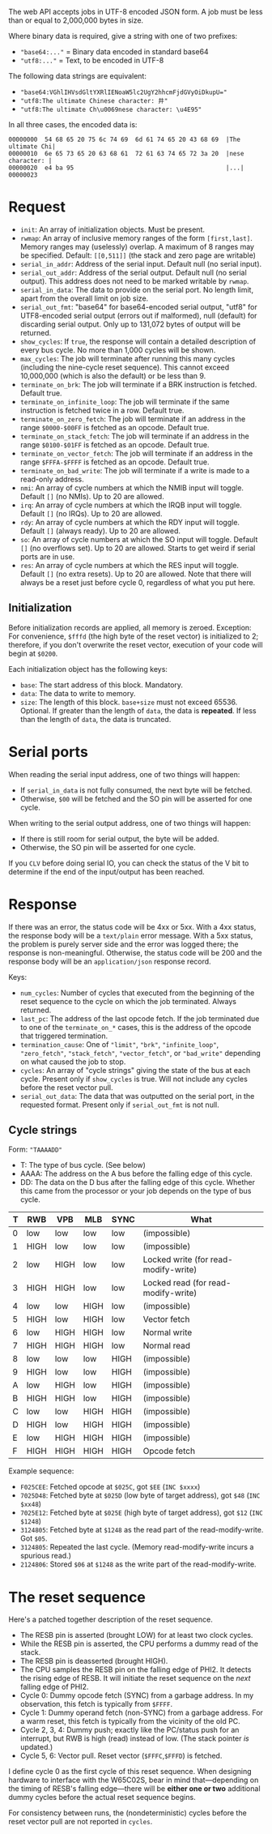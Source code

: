 The web API accepts jobs in UTF-8 encoded JSON form. A job must be less than or equal to 2,000,000 bytes in size.

Where binary data is required, give a string with one of two prefixes:

- `"base64:..."` = Binary data encoded in standard base64
- `"utf8:..."` = Text, to be encoded in UTF-8

The following data strings are equivalent:

- `"base64:VGhlIHVsdGltYXRlIENoaW5lc2UgY2hhcmFjdGVyOiDkupU="`
- `"utf8:The ultimate Chinese character: 井"`
- `"utf8:The ultimate Ch\u0069nese character: \u4E95"`

In all three cases, the encoded data is:

```
00000000  54 68 65 20 75 6c 74 69  6d 61 74 65 20 43 68 69  |The ultimate Chi|
00000010  6e 65 73 65 20 63 68 61  72 61 63 74 65 72 3a 20  |nese character: |
00000020  e4 ba 95                                          |...|
00000023
```

# Request

- `init`: An array of initialization objects. Must be present.
- `rwmap`: An array of inclusive memory ranges of the form `[first,last]`. Memory ranges may (uselessly) overlap. A maximum of 8 ranges may be specified. Default: `[[0,511]]` (the stack and zero page are writable)
- `serial_in_addr`: Address of the serial input. Default null (no serial input).
- `serial_out_addr`: Address of the serial output. Default null (no serial output). This address does not need to be marked writable by `rwmap`.
- `serial_in_data`: The data to provide on the serial port. No length limit, apart from the overall limit on job size.
- `serial_out_fmt`: "base64" for base64-encoded serial output, "utf8" for UTF8-encoded serial output (errors out if malformed), null (default) for discarding serial output. Only up to 131,072 bytes of output will be returned.
- `show_cycles`: If `true`, the response will contain a detailed description of every bus cycle. No more than 1,000 cycles will be shown.
- `max_cycles`: The job will terminate after running this many cycles (including the nine-cycle reset sequence). This cannot exceed 10,000,000 (which is also the default) or be less than 9.
- `terminate_on_brk`: The job will terminate if a BRK instruction is fetched. Default true.
- `terminate_on_infinite_loop`: The job will terminate if the same instruction is fetched twice in a row. Default true.
- `terminate_on_zero_fetch`: The job will terminate if an address in the range `$0000-$00FF` is fetched as an opcode. Default true.
- `terminate_on_stack_fetch`: The job will terminate if an address in the range `$0100-$01FF` is fetched as an opcode. Default true.
- `terminate_on_vector_fetch`: The job will terminate if an address in the range `$FFFA-$FFFF` is fetched as an opcode. Default true.
- `terminate_on_bad_write`: The job will terminate if a write is made to a read-only address.
- `nmi`: An array of cycle numbers at which the NMIB input will toggle. Default `[]` (no NMIs). Up to 20 are allowed.
- `irq`: An array of cycle numbers at which the IRQB input will toggle. Default `[]` (no IRQs). Up to 20 are allowed.
- `rdy`: An array of cycle numbers at which the RDY input will toggle. Default `[]` (always ready). Up to 20 are allowed.
- `so`: An array of cycle numbers at which the SO input will toggle. Default `[]` (no overflows set). Up to 20 are allowed. Starts to get weird if serial ports are in use.
- `res`: An array of cycle numbers at which the RES input will toggle. Default `[]` (no extra resets). Up to 20 are allowed. Note that there will always be a reset just before cycle 0, regardless of what you put here.

## Initialization

Before initialization records are applied, all memory is zeroed. Exception: For convenience, `$fffd` (the high byte of the reset vector) is initialized to 2; therefore, if you don't overwrite the reset vector, execution of your code will begin at `$0200`.

Each initialization object has the following keys:

- `base`: The start address of this block. Mandatory.
- `data`: The data to write to memory.
- `size`: The length of this block. `base+size` must not exceed 65536. Optional. If greater than the length of `data`, the data is **repeated**. If less than the length of `data`, the data is truncated.

# Serial ports

When reading the serial input address, one of two things will happen:

- If `serial_in_data` is not fully consumed, the next byte will be fetched.
- Otherwise, `$00` will be fetched and the SO pin will be asserted for one cycle.

When writing to the serial output address, one of two things will happen:

- If there is still room for serial output, the byte will be added.
- Otherwise, the SO pin will be asserted for one cycle.

If you `CLV` before doing serial IO, you can check the status of the V bit to determine if the end of the input/output has been reached.

# Response

If there was an error, the status code will be 4xx or 5xx. With a 4xx status, the response body will be a `text/plain` error message. With a 5xx status, the problem is purely server side and the error was logged there; the response is non-meaningful. Otherwise, the status code will be 200 and the response body will be an `application/json` response record.

Keys:

- `num_cycles`: Number of cycles that executed from the beginning of the reset sequence to the cycle on which the job terminated. Always returned.
- `last_pc`: The address of the last opcode fetch. If the job terminated due to one of the `terminate_on_*` cases, this is the address of the opcode that triggered termination.
- `termination_cause`: One of `"limit"`, `"brk"`, `"infinite_loop"`, `"zero_fetch"`, `"stack_fetch"`, `"vector_fetch"`, or `"bad_write"` depending on what caused the job to stop.
- `cycles`: An array of "cycle strings" giving the state of the bus at each cycle. Present only if `show_cycles` is true. Will not include any cycles before the reset vector pull.
- `serial_out_data`: The data that was outputted on the serial port, in the requested format. Present only if `serial_out_fmt` is not null.

## Cycle strings

Form: `"TAAAADD"`

- T: The type of bus cycle. (See below)
- AAAA: The address on the A bus before the falling edge of this cycle.
- DD: The data on the D bus after the falling edge of this cycle. Whether this came from the processor or your job depends on the type of bus cycle.

| T    | RWB  | VPB  | MLB  | SYNC | What                                     |
| ---- | ---- | ---- | ---- | ---- | ---------------------------------------- |
| 0    | low  | low  | low  | low  | (impossible)                             |
| 1    | HIGH | low  | low  | low  | (impossible)                             |
| 2    | low  | HIGH | low  | low  | Locked write (for read-modify-write)     |
| 3    | HIGH | HIGH | low  | low  | Locked read (for read-modify-write)      |
| 4    | low  | low  | HIGH | low  | (impossible)                             |
| 5    | HIGH | low  | HIGH | low  | Vector fetch                             |
| 6    | low  | HIGH | HIGH | low  | Normal write                             |
| 7    | HIGH | HIGH | HIGH | low  | Normal read                              |
| 8    | low  | low  | low  | HIGH | (impossible)                             |
| 9    | HIGH | low  | low  | HIGH | (impossible)                             |
| A    | low  | HIGH | low  | HIGH | (impossible)                             |
| B    | HIGH | HIGH | low  | HIGH | (impossible)                             |
| C    | low  | low  | HIGH | HIGH | (impossible)                             |
| D    | HIGH | low  | HIGH | HIGH | (impossible)                             |
| E    | low  | HIGH | HIGH | HIGH | (impossible)                             |
| F    | HIGH | HIGH | HIGH | HIGH | Opcode fetch                             |

Example sequence:

- `F025CEE`: Fetched opcode at `$025C`, got `$EE` (`INC $xxxx`)
- `7025D48`: Fetched byte at `$025D` (low byte of target address), got `$48` (`INC $xx48`)
- `7025E12`: Fetched byte at `$025E` (high byte of target address), got `$12` (`INC $1248`)
- `3124805`: Fetched byte at `$1248` as the read part of the read-modify-write. Got `$05`.
- `3124805`: Repeated the last cycle. (Memory read-modify-write incurs a spurious read.)
- `2124806`: Stored `$06` at `$1248` as the write part of the read-modify-write.

# The reset sequence

Here's a patched together description of the reset sequence.

- The RESB pin is asserted (brought LOW) for at least two clock cycles.
- While the RESB pin is asserted, the CPU performs a dummy read of the stack.
- The RESB pin is deasserted (brought HIGH).
- The CPU samples the RESB pin on the falling edge of PHI2. It detects the rising edge of RESB. It will initiate the reset sequence on the *next* falling edge of PHI2.
- Cycle 0: Dummy opcode fetch (SYNC) from a garbage address. In my observation, this fetch is typically from `$FFFF`.
- Cycle 1: Dummy operand fetch (non-SYNC) from a garbage address. For a warm reset, this fetch is typically from the vicinity of the old PC.
- Cycle 2, 3, 4: Dummy push; exactly like the PC/status push for an interrupt, but RWB is high (read) instead of low. (The stack pointer *is* updated.)
- Cycle 5, 6: Vector pull. Reset vector (`$FFFC`,`$FFFD`) is fetched.

I define cycle 0 as the first cycle of this reset sequence. When designing hardware to interface with the W65C02S, bear in mind that—depending on the timing of RESB's falling edge—there will be **either one or two** additional dummy cycles before the actual reset sequence begins.

For consistency between runs, the (nondeterministic) cycles before the reset vector pull are not reported in `cycles`.
